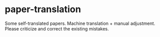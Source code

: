 # paper-translation
Some self-translated papers.
Machine translation + manual adjustment.
Please criticize and correct the existing mistakes.

